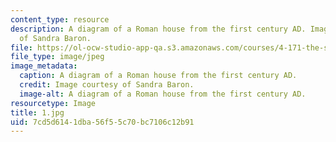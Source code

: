```yaml
---
content_type: resource
description: A diagram of a Roman house from the first century AD. Image courtesy
  of Sandra Baron.
file: https://ol-ocw-studio-app-qa.s3.amazonaws.com/courses/4-171-the-space-between-workshop-fall-2004/7cd5d6141dba56f55c70bc7106c12b91_1.jpg
file_type: image/jpeg
image_metadata:
  caption: A diagram of a Roman house from the first century AD.
  credit: Image courtesy of Sandra Baron.
  image-alt: A diagram of a Roman house from the first century AD.
resourcetype: Image
title: 1.jpg
uid: 7cd5d614-1dba-56f5-5c70-bc7106c12b91
---
```

